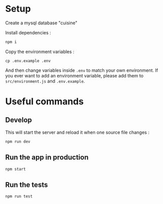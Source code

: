 # Setup

Create a mysql database "cuisine"

Install dependencies :

```sh
npm i
```
Copy the environment variables : 
```
cp .env.example .env
```

And then change variables inside `.env` to match your own environment.
If you ever want to add an environment variable, please add them to `src/environment.js` and `.env.example`.

# Useful commands

## Develop

This will start the server and reload it when one source file changes : 

```sh
npm run dev
```

## Run the app in production

```sh
npm start
```

## Run the tests

```sh
npm run test
```
